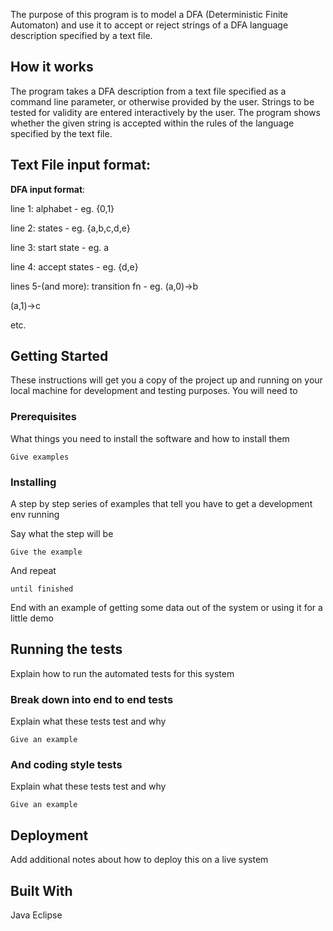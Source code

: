 The purpose of this program is to model a DFA (Deterministic Finite Automaton) and use it to accept or reject strings
of a DFA language description specified by a text file.  

## How it works
The program takes a DFA description from a text file specified as a command line parameter, or otherwise provided by the user. 
Strings to be tested for validity are entered interactively by the user. The program shows whether the given string is accepted within the rules of the language specified by the text file. 

## Text File input format:
**DFA input format**:

line 1: alphabet - eg. {0,1}

line 2: states - eg. {a,b,c,d,e}

line 3: start state - eg. a

line 4: accept states - eg. {d,e}

lines 5-(and more): transition fn - eg. (a,0)->b

 (a,1)->c
 
 etc.

## Getting Started

These instructions will get you a copy of the project up and running on your local machine for development and testing purposes. You will need to 

### Prerequisites

What things you need to install the software and how to install them

```
Give examples
```

### Installing

A step by step series of examples that tell you have to get a development env running

Say what the step will be

```
Give the example
```

And repeat

```
until finished
```

End with an example of getting some data out of the system or using it for a little demo

## Running the tests

Explain how to run the automated tests for this system

### Break down into end to end tests

Explain what these tests test and why

```
Give an example
```

### And coding style tests

Explain what these tests test and why

```
Give an example
```

## Deployment

Add additional notes about how to deploy this on a live system

## Built With

Java
Eclipse
